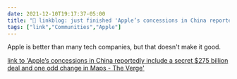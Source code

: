 ```yaml
---
date: 2021-12-10T19:17:37-05:00
title: "🔗 linkblog: just finished 'Apple’s concessions in China reportedly include a secret $275 billion deal and one odd change in Maps - The Verge'"
tags: ["link","Communities","Apple"]
---
```

Apple is better than many tech companies, but that doesn't make it good.
 
[link to 'Apple’s concessions in China reportedly include a secret $275 billion deal and one odd change in Maps - The Verge'](https://www.theverge.com/2021/12/10/22826695/apple-china-mou-275-billion-tim-cook-icloud)
